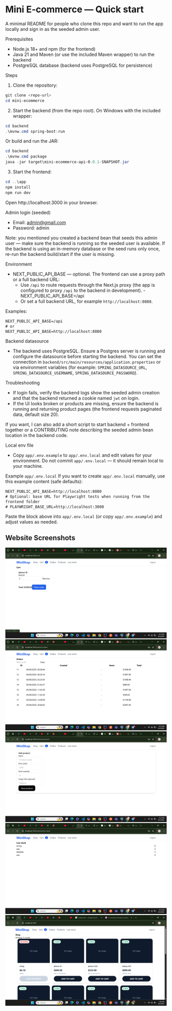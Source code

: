 # Mini E‑commerce — Quick start

A minimal README for people who clone this repo and want to run the app locally and sign in as the seeded admin user.

Prerequisites
- Node.js 18+ and npm (for the frontend)
- Java 21 and Maven (or use the included Maven wrapper) to run the backend
 - PostgreSQL database (backend uses PostgreSQL for persistence)

Steps

1. Clone the repository:

```powershell
git clone <repo-url>
cd mini-ecommerce
```

2. Start the backend (from the repo root). On Windows with the included wrapper:

```powershell
cd backend
.\mvnw.cmd spring-boot:run
```

Or build and run the JAR:

```powershell
cd backend
.\mvnw.cmd package
java -jar target\mini-ecommerce-api-0.0.1-SNAPSHOT.jar
```

3. Start the frontend:

```powershell
cd ..\app
npm install
npm run dev
```

Open http://localhost:3000 in your browser.

Admin login (seeded)
- Email: admin@gmail.com
- Password: admin

Note: you mentioned you created a backend bean that seeds this admin user — make sure the backend is running so the seeded user is available. If the backend is using an in-memory database or the seed runs only once, re-run the backend build/start if the user is missing.

Environment
- NEXT_PUBLIC_API_BASE — optional. The frontend can use a proxy path or a full backend URL:
	- Use `/api` to route requests through the Next.js proxy (the app is configured to proxy `/api` to the backend in development).
    -NEXT_PUBLIC_API_BASE=/api
	- Or set a full backend URL, for example `http://localhost:8080`.

Examples:

```text
NEXT_PUBLIC_API_BASE=/api
# or
NEXT_PUBLIC_API_BASE=http://localhost:8080
```

Backend datasource
- The backend uses PostgreSQL. Ensure a Postgres server is running and configure the datasource before starting the backend. You can set the connection in `backend/src/main/resources/application.properties` or via environment variables (for example: `SPRING_DATASOURCE_URL`, `SPRING_DATASOURCE_USERNAME`, `SPRING_DATASOURCE_PASSWORD`).

Troubleshooting
- If login fails, verify the backend logs show the seeded admin creation and that the backend returned a cookie named `jwt` on login.
- If the UI looks broken or products are missing, ensure the backend is running and returning product pages (the frontend requests paginated data, default size 20).

If you want, I can also add a short script to start backend + frontend together or a CONTRIBUTING note describing the seeded admin bean location in the backend code.

Local env file
- Copy `app/.env.example` to `app/.env.local` and edit values for your environment. Do not commit `app/.env.local` — it should remain local to your machine.

Example `app/.env.local`
If you want to create `app/.env.local` manually, use this example content (safe defaults):

```text
NEXT_PUBLIC_API_BASE=http://localhost:8080
# Optional: base URL for Playwright tests when running from the frontend folder
# PLAYWRIGHT_BASE_URL=http://localhost:3000
```

Paste the block above into `app/.env.local` (or copy `app/.env.example`) and adjust values as needed.

## Website Screenshots

![Screenshot](images/Screenshot%20(433).png)
![Screenshot](images/Screenshot%20(434).png)
![Screenshot](images/Screenshot%20(435).png)
![Screenshot](images/Screenshot%20(436).png)
![Screenshot](images/Screenshot%20(455).png)

